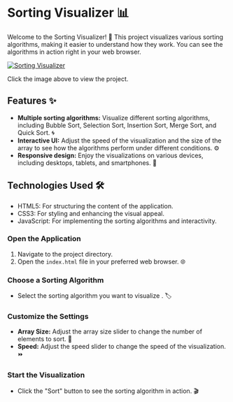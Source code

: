# Sorting Visualizer 📊

Welcome to the Sorting Visualizer! 🎉 This project visualizes various sorting algorithms, making it easier to understand how they work. You can see the algorithms in action right in your web browser.

[![Sorting Visualizer](path/to/your/image.png)](https://github.com/your-username/sorting-visualizer)

Click the image above to view the project.

## Features ✨

- **Multiple sorting algorithms:** Visualize different sorting algorithms, including Bubble Sort, Selection Sort, Insertion Sort, Merge Sort, and Quick Sort. 🌀
- **Interactive UI:** Adjust the speed of the visualization and the size of the array to see how the algorithms perform under different conditions. ⚙️
- **Responsive design:** Enjoy the visualizations on various devices, including desktops, tablets, and smartphones. 📱

## Technologies Used 🛠️

- HTML5: For structuring the content of the application.
- CSS3: For styling and enhancing the visual appeal.
- JavaScript: For implementing the sorting algorithms and interactivity.

### Open the Application

1. Navigate to the project directory.
2. Open the `index.html` file in your preferred web browser. 🌐

### Choose a Sorting Algorithm

- Select the sorting algorithm you want to visualize . 🏷️

### Customize the Settings

- **Array Size:** Adjust the array size slider to change the number of elements to sort. 📏
- **Speed:** Adjust the speed slider to change the speed of the visualization. ⏩

### Start the Visualization

- Click the "Sort" button to see the sorting algorithm in action. 🎬
